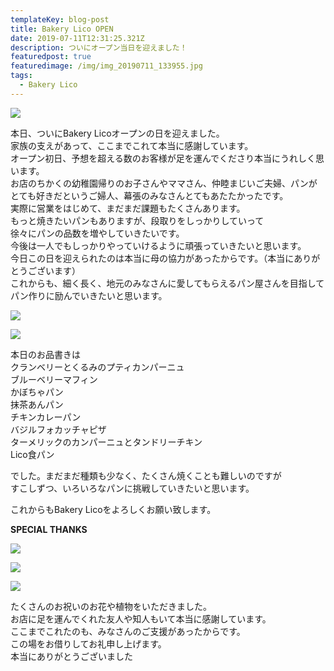 ```yaml
---
templateKey: blog-post
title: Bakery Lico OPEN
date: 2019-07-11T12:31:25.321Z
description: ついにオープン当日を迎えました！
featuredpost: true
featuredimage: /img/img_20190711_133955.jpg
tags:
  - Bakery Lico
---
```

![](/img/img_20190711_133955.jpg)

本日、ついにBakery Licoオープンの日を迎えました。\
家族の支えがあって、ここまでこれて本当に感謝しています。\
オープン初日、予想を超える数のお客様が足を運んでくださり本当にうれしく思います。\
お店のちかくの幼稚園帰りのお子さんやママさん、仲睦まじいご夫婦、パンがとても好きだというご婦人、幕張のみなさんとてもあたたかったです。\
実際に営業をはじめて、まだまだ課題もたくさんあります。\
もっと焼きたいパンもありますが、段取りをしっかりしていって\
徐々にパンの品数を増やしていきたいです。\
今後は一人でもしっかりやっていけるように頑張っていきたいと思います。\
今日この日を迎えられたのは本当に母の協力があったからです。（本当にありがとうございます）\
これからも、細く長く、地元のみなさんに愛してもらえるパン屋さんを目指して\
パン作りに励んでいきたいと思います。

![](/img/img_20190711_103529.jpg)

![](/img/img_20190711_143618.jpg)



本日のお品書きは\
クランベリーとくるみのプティカンパーニュ\
ブルーベリーマフィン\
かぼちゃパン\
抹茶あんパン\
チキンカレーパン\
バジルフォカッチャピザ\
ターメリックのカンパーニュとタンドリーチキン\
Lico食パン

でした。まだまだ種類も少なく、たくさん焼くことも難しいのですが\
すこしずつ、いろいろなパンに挑戦していきたいと思います。

これからもBakery Licoをよろしくお願い致します。

**SPECIAL THANKS**

![](/img/img_20190711_134040.jpg)

![](/img/img_20190711_181618.jpg)

![](/img/img_20190711_181632.jpg)

たくさんのお祝いのお花や植物をいただきました。\
お店に足を運んでくれた友人や知人もいて本当に感謝しています。\
ここまでこれたのも、みなさんのご支援があったからです。\
この場をお借りしてお礼申し上げます。\
本当にありがとうございました
